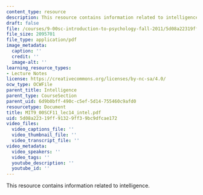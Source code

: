 ```yaml
---
content_type: resource
description: This resource contains information related to intelligence.
draft: false
file: /courses/9-00sc-introduction-to-psychology-fall-2011/5d08a22319ff91329ff39bc9dfcae172_MIT9_00SCF11_lec14_intel.pdf
file_size: 2095701
file_type: application/pdf
image_metadata:
  caption: ''
  credit: ''
  image-alt: ''
learning_resource_types:
- Lecture Notes
license: https://creativecommons.org/licenses/by-nc-sa/4.0/
ocw_type: OCWFile
parent_title: Intelligence
parent_type: CourseSection
parent_uid: 6d9b0bff-490c-c5ef-5d14-755460c9afd0
resourcetype: Document
title: MIT9_00SCF11_lec14_intel.pdf
uid: 5d08a223-19ff-9132-9ff3-9bc9dfcae172
video_files:
  video_captions_file: ''
  video_thumbnail_file: ''
  video_transcript_file: ''
video_metadata:
  video_speakers: ''
  video_tags: ''
  youtube_description: ''
  youtube_id: ''
---
```

This resource contains information related to intelligence.